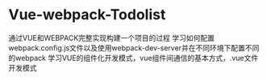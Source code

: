 # Vue-webpack-Todolist
通过VUE和WEBPACK完整实现构建一个项目的过程
学习如何配置webpack.config.js文件以及使用webpack-dev-server并在不同环境下配置不同的webpack
学习VUE的组件化开发模式，vue组件间通信的基本方式，.vue文件开发模式
